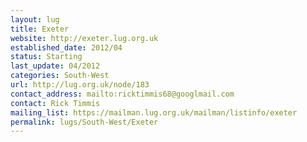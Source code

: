 ```yaml
---
layout: lug
title: Exeter
website: http://exeter.lug.org.uk
established_date: 2012/04
status: Starting
last_update: 04/2012
categories: South-West
url: http://lug.org.uk/node/183
contact_address: mailto:ricktimmis68@googlmail.com
contact: Rick Timmis
mailing_list: https://mailman.lug.org.uk/mailman/listinfo/exeter
permalink: lugs/South-West/Exeter
---
```

